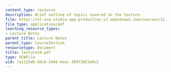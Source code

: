 ```yaml
---
content_type: resource
description: Brief outline of topics covered in the lecture.
file: https://ol-ocw-studio-app-production.s3.amazonaws.com/courses/12-800-fluid-dynamics-of-the-atmosphere-and-ocean-fall-2004/7a1125dbddc624466eec36973022e0c5_lecture19.pdf
file_type: application/pdf
learning_resource_types:
- Lecture Notes
parent_title: Lecture Notes
parent_type: CourseSection
resourcetype: Document
title: lecture19.pdf
type: OCWFile
uid: 7a1125db-ddc6-2446-6eec-36973022e0c5
---
```


